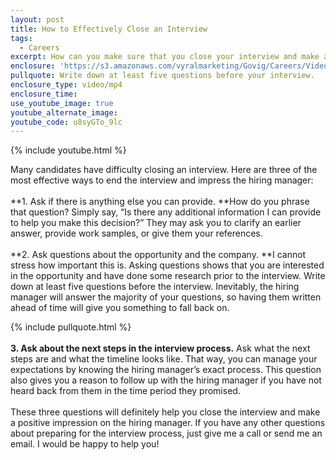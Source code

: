 ```yaml
---
layout: post
title: How to Effectively Close an Interview
tags:
  - Careers
excerpt: How can you make sure that you close your interview and make a good impression on the hiring manager?
enclosure: 'https://s3.amazonaws.com/vyralmarketing/Govig/Careers/Videos/2017/How+to+Effectively+Close+an+Interview.mp4'
pullquote: Write down at least five questions before your interview.
enclosure_type: video/mp4
enclosure_time:
use_youtube_image: true
youtube_alternate_image:
youtube_code: u8syGTo_9lc
---
```



{% include youtube.html %}

Many candidates have difficulty closing an interview. Here are three of the most effective ways to end the interview and impress the hiring manager:&nbsp;
<br>&nbsp;
<br>**1. Ask if there is anything else you can provide.&nbsp;**How do you phrase that question? Simply say, “Is there any additional information I can provide to help you make this decision?” They may ask you to clarify an earlier answer, provide work samples, or give them your references.&nbsp;
<br>&nbsp;
<br>**2. Ask questions about the opportunity and the company.&nbsp;**I cannot stress how important this is. Asking questions shows that you are interested in the opportunity and have done some research prior to the interview. Write down at least five questions before the interview. Inevitably, the hiring manager will answer the majority of your questions, so having them written ahead of time will give you something to fall back on.&nbsp;

{% include pullquote.html %}
<br>&nbsp;
<br>**3. Ask about the next steps in the interview process.** Ask what the next steps are and what the timeline looks like. That way, you can manage your expectations by knowing the hiring manager’s exact process. This question also gives you a reason to follow up with the hiring manager if you have not heard back from them in the time period they promised.&nbsp;
<br>&nbsp;
<br>These three questions will definitely help you close the interview and make a positive impression on the hiring manager. If you have any other questions about preparing for the interview process, just give me a call or send me an email. I would be happy to help you!
